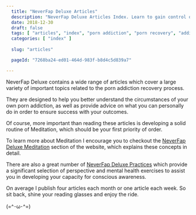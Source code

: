 ```yaml
---
  title: "NeverFap Deluxe Articles"
  description: "NeverFap Deluxe Articles Index. Learn to gain control over your porn addiction through our context and practice artices."
  date: 2018-12-30
  draft: false
  tags: [ "articles", "index", "porn addiction", "porn recovery", "addiction recovery", "addiction", "awareness", "nofap", "neverfap", "neverfap deluxe" ]
  categories: [ "index" ]
  
  slug: "articles"

  pageId: "7268ba24-ed01-464d-983f-b8d4c5d839a7"

---
```


NeverFap Deluxe contains a wide range of articles which cover a large variety of important topics related to the porn addiction recovery process.

They are designed to help you better understand the circumstances of your own porn addiction, as well as provide advice on what you can personally do in order to ensure success with your outcomes. 

Of course, more important than reading these articles is developing a solid routine of Meditation, which should be your first priority of order.

To learn more about Meditation I encourage you to checkout the <a class="link" href="https://neverfapdeluxe.com/meditation">NeverFap Deluxe Meditation</a> section of the website, which explains these concepts in detail.

There are also a great number of <a class="link" href="https://neverfapdeluxe.com/practices">NeverFap Deluxe Practices</a> which provide a significant selection of perspective and mental health exercises to assist you in developing your capacity for conscious awareness.

On average I publish four articles each month or one article each week. So sit back, shine your reading glasses and enjoy the ride. 

(=^･ω･^=)

<!-- Here subsides a complete list of all of the contextual articles here on my amazingly useful website, NeverFap Deluxe!

If instead if you're looking for a more structured approach towards addressing your porn addiction, then I recommend checking out our <a class="link" href="https://neverfapdeluxe.com/courses">NeverFap Deluxe Courses</a> section!

If however you were interested in browsing our complete list of mental health practices here on NeverFap Deluxe, please check out the suitably-named <a class="link" href="https://neverfapdeluxe.com/practices">NeverFap Deluxe Practices</a> page. -->

<!-- You may sort articles by latest or category. -->

